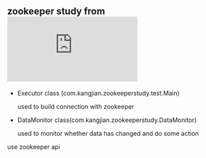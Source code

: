 ## zookeeper study from ![zookeeper web](http://zookeeper.apache.org/doc/current/javaExample.html)

* Executor class (com.kangjian.zookeeperstudy.test.Main)

  used to build connection with zookeeper
  
* DataMonitor class(com.kangjian.zookeeperstudy.DataMonitor)

  used to monitor whether data has changed and do some action

use zookeeper api
 
